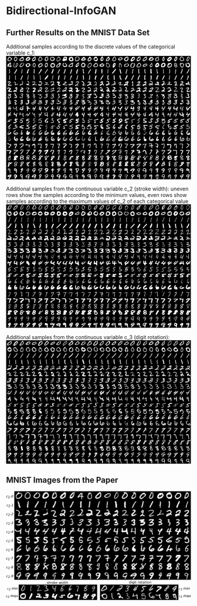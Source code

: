 # Bidirectional-InfoGAN

## Further Results on the MNIST Data Set
Additional samples according to the discrete values of the categorical variable c_1:
![](./imgs/mnist/mnist_cat_c1.png)

Additional samples from the continuous variable c_2 (stroke width):
uneven rows show the samples according to the minimum values, even rows show samples according to the maximum values of c_2 of each categorical value
![](./imgs/mnist/mnist_cont_c2.png)

Additional samples from the continuous variable c_3 (digit rotation):
![](./imgs/mnist/mnist_cont_c3.png)

## MNIST Images from the Paper

![](./imgs/imgs_paper/mnist/mnist_disc.png)
![](./imgs/imgs_paper/mnist/mnist_cont.png)
